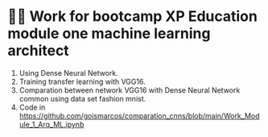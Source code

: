 # :construction_worker_man: Work for bootcamp XP Education module one machine learning architect

1.   Using Dense Neural Network.
2.   Training transfer learning with VGG16.
3.   Comparation between network VGG16 with Dense Neural Network common using data set fashion mnist.
4.   Code in https://github.com/goismarcos/comparation_cnns/blob/main/Work_Module_1_Arq_ML.ipynb
